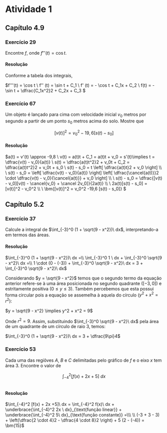 # Atividade 1

## Capítulo 4.9

### Exercício 29

Encontre $f$, onde $f'''(t) = \cos t$.

#### Resolução

Conforme a tabela dos integrais,

$f'''(t) = \cos t \\
f'' (t) = \sin t + C_1 \\
f' (t) = - \cos t + C_1x + C_2 \\
f(t) = - \sin t + \dfrac{C_1x^2}2 + C_2x + C_3
$

### Exercício 67

Um objeto é lançado para cima com velocidade inicial $v_0$ metros por segundo a partir de um ponto $s_0$ metros acima do solo. Mostre que

$$
[v(t)]^2 = v_0^2 - 19,6[s(t) - s_0]
$$

#### Resolução

$a(t) = v'(t) \approx -9,8 \\
v(t) = a(t)t + C_1 = a(t)t + v_0 = s'(t)\implies t = \dfrac{v(t) - v_0}{a(t)} \\
s(t) = \dfrac{a(t)t^2}2 + v_0t + C_2 = \dfrac{a(t)t^2}2 + v_0t + s_0 \\
s(t) - s_0 = t \left[ \dfrac{a(t)t}2 + v_0 \right] \\\ \\
s(t) - s_0 = \left[ \dfrac{v(t) - v_0}{a(t)} \right] \left[ \dfrac{\cancel{a(t)}}2 \cdot \dfrac{v(t) - v_0}{\cancel{a(t)}} + v_0 \right] \\\ \\
s(t) - s_0 = \dfrac{[v(t) - v_0][v(t) - \cancel{v_0} + \cancel 2v_0]}{2a(t)} \\\ \\
2a(t)[s(t) - s_0] = [v(t)]^2 - v_0^2 \\\ \\
\bm{[v(t)]^2 = v_0^2 -19,6 [s(t) - s_0]}
$

## Capítulo 5.2

### Exercício 37

Calcule a integral de $\int_{-3}^0 (1 + \sqrt{9 - x^2})\ dx$, interpretando-a em termos das áreas.

#### Resolução

$\int_{-3}^0 (1 + \sqrt{9 - x^2})\ dx =\\ \int_{-3}^0 1 \ dx + \int_{-3}^0 \sqrt{9 - x^2}\ dx =\\  1 \cdot (0 - (-3)) + \int_{-3}^0 \sqrt{9 - x^2}\ dx = 3 + \int_{-3}^0 \sqrt{9 - x^2}\ dx$

Considerando $y = \sqrt{9 - x^2}$ temos que o segundo termo da equação anterior refere-se à uma área posicionada no segundo quadrante ($[-3,0]$) e estritamente positiva ($0 \le y \le 3$). Também percebemos que esta possui forma circular pois a equação se assemelha à aquela do círculo ($y^2 + x^2 = r^2$):

$y = \sqrt{9 - x^2} \implies y^2 + x^2 = 9$

Onde $r^2 = 9$. Assim, substituindo $\int_{-3}^0 \sqrt{9 - x^2}\ dx$ pela área de um quadrante de um círculo de raio $3$, temos:

$\int_{-3}^0 (1 + \sqrt{9 - x^2})\ dx = 3 + \dfrac{9\pi}4$

### Exercício 53

Cada uma das regiõves $A$, $B$ e $C$ delimitadas pelo gráfico de $f$ e o eixo $x$ tem área $3$. Encontre o valor de

$$
\int_{-4}^2 [f(x) + 2x +5]\ dx
$$

<img src="file:///home/user/Public/USP/Sistemas%20de%20Informação/2º%20semestre/Cálculo%20II/Imagens/2021-08-31-19-16-21-image.png" title="" alt="" data-align="center">

#### Resolução

$\int_{-4}^2 [f(x) + 2x +5]\ dx = \int_{-4}^2 f(x)\ dx + \underbrace{\int_{-4}^2 2x \ dx}_{\text{função linear}} + \underbrace{\int_{-4}^2 5\ dx}_{\text{função constante}} =\\\ \\ (-3 + 3 - 3) + \left(\dfrac{2 \cdot 4}2 - \dfrac{4 \cdot 8}2 \right) + 5 (2 - (-4)) = \bm{15}$
